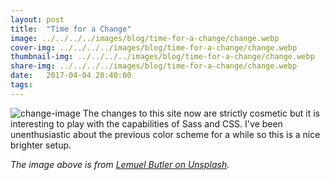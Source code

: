 ```yaml
---
layout: post
title:  "Time for a Change"
image: ../../../../images/blog/time-for-a-change/change.webp
cover-img: ../../../../images/blog/time-for-a-change/change.webp
thumbnail-img: ../../../../images/blog/time-for-a-change/change.webp
share-img: ../../../../images/blog/time-for-a-change/change.webp
date:   2017-04-04 20:40:00
tags: 
---
```


![change-image]
The changes to this site now are strictly cosmetic but it is interesting to play with the capabilities of Sass and CSS.  I've been unenthusiastic about the previous color scheme for a while so this is a nice brighter setup.
<!--more-->


*The image above is from [Lemuel Butler on Unsplash].*

[Lemuel Butler on Unsplash]:     https://unsplash.com/@lemuelbutler

[change-image]: ../../../../images/blog/time-for-a-change/change.webp "change image"